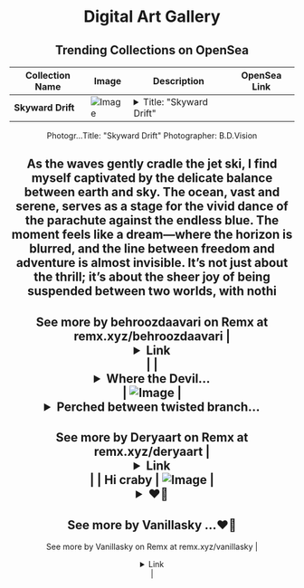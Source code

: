 <div align="center">

# Digital Art Gallery

## Trending Collections on OpenSea

| Collection Name                       | Image                                                                                     | Description                       | OpenSea Link                                                                                          |
|---------------------------------------|-------------------------------------------------------------------------------------------|-----------------------------------|--------------------------------------------------------------------------------------------------------|
| **Skyward Drift** | ![Image](https://i.seadn.io/s/raw/files/079aa532caa15427e9b935e32ae78c92.jpg?w=500&auto=format?w=200&auto=format) | <details><summary>Title: "Skyward Drift"
Photogr...</summary>Title: "Skyward Drift"
Photographer: B.D.Vision

As the waves gently cradle the jet ski, I find myself captivated by the delicate balance between earth and sky. The ocean, vast and serene, serves as a stage for the vivid dance of the parachute against the endless blue. The moment feels like a dream—where the horizon is blurred, and the line between freedom and adventure is almost invisible. It’s not just about the thrill; it’s about the sheer joy of being suspended between two worlds, with nothi
--
See more by behroozdaavari on Remx at remx.xyz/behroozdaavari</details> | <details><summary>Link</summary>[Skyward Drift](https://opensea.io/collection/skyward-drift)</details> |
| **<details><summary>Where the Devil...</summary>Where the Devil Rests</details>** | ![Image](https://i.seadn.io/s/raw/files/c794253077f58d75e8fd04683695cf46.jpg?w=500&auto=format?w=200&auto=format) | <details><summary>Perched between twisted branch...</summary>Perched between twisted branches, she watches—neither wholly human nor entirely beast. Her mask, adorned with horns and a sharp beak, is a relic of something ancient, something waiting. The city behind her is crumbling, its towers of red and green swallowed by creeping nature. The destruction is not her doing; she simply lingers where ruin thrives, where faith has fled, where humanity has surrendered to its own undoing.  But even the devil does not do business where there is nothing left to take
--
See more by Deryaart on Remx at remx.xyz/deryaart</details> | <details><summary>Link</summary>[Where the Devil Rests](https://opensea.io/collection/where-the-devil-rests)</details> |
| **Hi craby** | ![Image](https://i.seadn.io/s/raw/files/eddf77a3c8fd2c78a38134717fa6246d.png?w=500&auto=format?w=200&auto=format) | <details><summary>♥️🦀
--
See more by Vanillasky ...</summary>♥️🦀
--
See more by Vanillasky on Remx at remx.xyz/vanillasky</details> | <details><summary>Link</summary>[Hi craby](https://opensea.io/collection/hi-craby)</details> |

</div>
